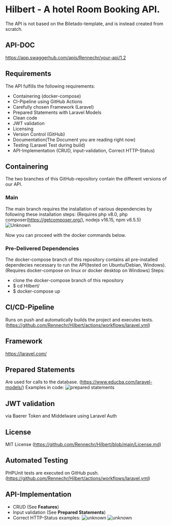 # Hilbert - A hotel Room Booking API.

The API is not based on the Biletado-template, and is instead created from scratch.

## API-DOC
https://app.swaggerhub.com/apis/Rennechr/your-api/1.2
## Requirements

The API fulfills the following requirements:
- Containering (docker-compose)
- CI-Pipeline using GitHub Actions
- Carefully chosen Framework (Laravel)
- Prepared Statements with Laravel Models
- Clean code
- JWT validation
- Licensing
- Version Control (GitHub)
- Documentation(The Document you are reading right now)
- Testing (Laravel Test during build)
- API-Implementation (CRUD, input-validation, Correct HTTP-Status)

## Containering
The two branches of this GitHub-repository contain the different versions of our API. 


### Main
The main branch requires the installation of various dependencies by following these installation steps:
(Requires php v8.0, php composer(https://getcomposer.org/), nodejs v16.15, npm v8.5.5)
![Unknown](https://user-images.githubusercontent.com/63658119/171259764-76a652a3-49f2-4599-922a-d696b1eb63d9.jpeg)

Now you can proceed with the docker commands below.

### Pre-Delivered Dependencies
The docker-compose branch of this repository contains all pre-installed dependecies necessary to run the API(tested on Ubuntu/Debian, Windows).
(Requires docker-compose on linux or docker desktop on Windows)
Steps:
- clone the docker-compose branch of this repository
- $ cd Hilbert/
- $ docker-compose up

## CI/CD-Pipeline
Runs on push and automatically builds the project and executes tests. (https://github.com/Rennechr/Hilbert/actions/workflows/laravel.yml)

## Framework
https://laravel.com/

## Prepared Statements
Are used for calls to the database. (https://www.educba.com/laravel-models/)
Examples in code:
![prepared statements](https://user-images.githubusercontent.com/63658119/171256438-31842880-36bc-46c3-82bc-f35026f77dcf.png)

## JWT validation
via Baerer Token and Middelware using Laravel Auth

## License
MIT License (https://github.com/Rennechr/Hilbert/blob/main/License.md)

## Automated Testing
PHPUnit tests are executed on GitHub push. (https://github.com/Rennechr/Hilbert/actions/workflows/laravel.yml)

## API-Implementation
- CRUD (See **Features**)
- Input validation (See **Prepared Statements**)
- Correct HTTP-Status examples:
![unknown](https://user-images.githubusercontent.com/63658119/171257916-a4aea066-7b24-467f-9eb7-eb11b35db600.png)
![unknown](https://user-images.githubusercontent.com/63658119/171258038-a5934802-47c1-463f-b1e5-24c47a2ea9b4.png)
